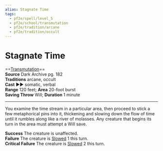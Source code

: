 ```yaml
---
alias: Stagnate Time
tags:
  - pf2e/spell/level_5
  - pf2e/school/transmutation
  - pf2e/tradition/arcane
  - pf2e/tradition/occult
---
```


# Stagnate Time

==[Transmutation](Transmutation.md)==  
__Source__ Dark Archive pg. 182  
**Traditions** arcane, occult  
**Cast** ►► somatic, verbal  
**Range** 120 feet; **Area** 20-foot burst  
**Saving Throw** Will; **Duration** 1 minute

---

You examine the time stream in a particular area, then proceed to stick a few metaphorical pins into it, thickening and slowing down the flow of time until it rumbles along like a river of molasses. Any creature that begins its turn in the area must attempt a Will save.

**Success** The creature is unaffected.  
**Failure** The creature is [Slowed](Slowed.md) 1 this turn.  
**Critical Failure** The creature is [Slowed](Slowed.md) 2 this turn.
